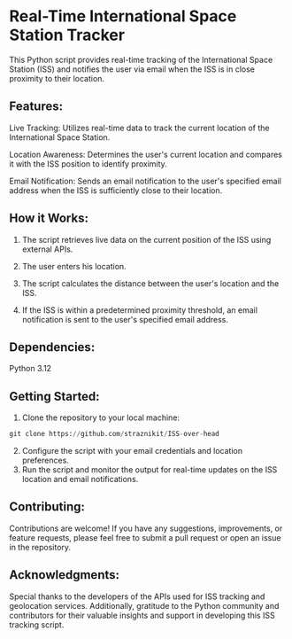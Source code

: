 # Real-Time International Space Station Tracker

This Python script provides real-time tracking of the International Space Station (ISS) and notifies the user via email when the ISS is in close proximity to their location.

## Features:

Live Tracking: Utilizes real-time data to track the current location of the International Space Station.

Location Awareness: Determines the user's current location and compares it with the ISS position to identify proximity.

Email Notification: Sends an email notification to the user's specified email address when the ISS is sufficiently close to their location.

## How it Works:

1. The script retrieves live data on the current position of the ISS using external APIs.

2. The user enters his location.
3. The script calculates the distance between the user's location and the ISS.
4. If the ISS is within a predetermined proximity threshold, an email notification is sent to the user's specified email address.
## Dependencies:
Python 3.12
## Getting Started:
1. Clone the repository to your local machine:
```python
git clone https://github.com/straznikit/ISS-over-head
```
2. Configure the script with your email credentials and location preferences.
3. Run the script and monitor the output for real-time updates on the ISS location and email notifications.
## Contributing:

Contributions are welcome! If you have any suggestions, improvements, or feature requests, please feel free to submit a pull request or open an issue in the repository.

## Acknowledgments:

Special thanks to the developers of the APIs used for ISS tracking and geolocation services. Additionally, gratitude to the Python community and contributors for their valuable insights and support in developing this ISS tracking script.
